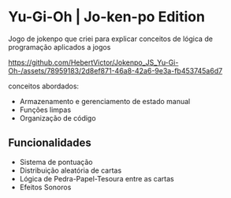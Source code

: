 # Yu-Gi-Oh | Jo-ken-po Edition

Jogo de jokenpo que criei para explicar conceitos de lógica de programação aplicados a jogos


https://github.com/HebertVictor/Jokenpo_JS_Yu-Gi-Oh-/assets/78959183/2d8ef871-46a8-42a6-9e3a-fb453745a6d7


conceitos abordados:

- Armazenamento e gerenciamento de estado manual
- Funções limpas
- Organização de código


## Funcionalidades
- Sistema de pontuação
- Distribuição aleatória de cartas
- Lógica de Pedra-Papel-Tesoura entre as cartas
- Efeitos Sonoros
